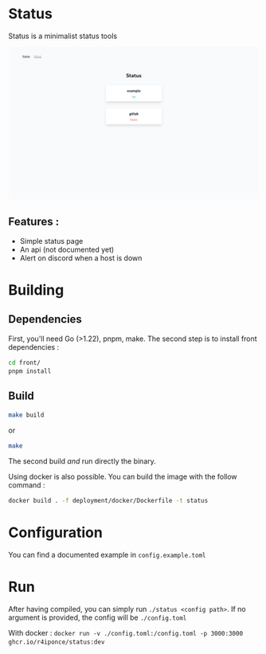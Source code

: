 # Status
Status is a minimalist status tools

<p style="text-align: center;">
  <picture>
    <source media="(prefers-color-scheme: dark)" srcset="doc/assets/home-dark.png">
    <img src="doc/assets/home-light.png">
  </picture>
</p>

## Features :

- Simple status page
- An api (not documented yet)
- Alert on discord when a host is down

# Building
## Dependencies
First, you'll need Go (>1.22), pnpm, make. The second step is to install front dependencies :

```bash
cd front/
pnpm install
```

## Build
```bash
make build
```

or

```bash
make
```

The second build *and* run directly the binary.

Using docker is also possible. You can build the image with the follow command :

```bash
docker build . -f deployment/docker/Dockerfile -t status
```


# Configuration
You can find a documented example in `config.example.toml`

# Run
After having compiled, you can simply run `./status <config path>`. If no argument is provided, the config will be `./config.toml`

With docker : `docker run -v ./config.toml:/config.toml -p 3000:3000 ghcr.io/r4iponce/status:dev`